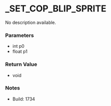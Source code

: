 # _SET_COP_BLIP_SPRITE

No description available.

### Parameters
* int p0
* float p1

### Return Value
* void

### Notes
* Build: 1734

